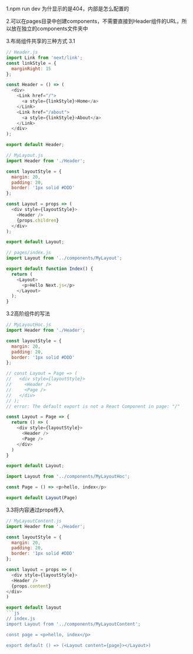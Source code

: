 1.npm run dev 为什显示的是404，内部是怎么配置的

2.可以在pages目录中创建components，不需要直接到Header组件的URL，所以放在独立的components文件夹中

3.布局组件共享的三种方式
3.1
```js
// Header.js
import Link from 'next/link';
const linkStyle = {
  marginRight: 15
};

const Header = () => (
  <div>
    <Link href="/">
      <a style={linkStyle}>Home</a>
    </Link>
    <Link href="/about">
      <a style={linkStyle}>About</a>
    </Link>
  </div>
);

export default Header;
```

```js
// MyLayout.js
import Header from './Header';

const layoutStyle = {
  margin: 20,
  padding: 20,
  border: '1px solid #DDD'
};

const Layout = props => (
  <div style={layoutStyle}>
    <Header />
    {props.children}
  </div>
);

export default Layout;
```

```js
// pages/index.js
import Layout from '../components/MyLayout';

export default function Index() {
  return (
    <Layout>
      <p>Hello Next.js</p>
    </Layout>
  );
}
```

3.2高阶组件的写法

```js
// MyLayoutHoc.js
import Header from './Header';

const layoutStyle = {
  margin: 20,
  padding: 20,
  border: '1px solid #DDD'
};

// const Layout = Page => (
//   <div style={layoutStyle}>
//     <Header />
//     <Page />
//   </div>
// );
// error: The default export is not a React Component in page: "/"

const Layout = Page => {
  return () => (
    <div style={layoutStyle}>
      <Header />
      <Page />
    </div>
  )
}

export default Layout;
```

```js
import Layout from '../components/MyLayoutHoc';

const Page = () => <p>hello, index</p>

export default Layout(Page)
```

3.3将内容通过props传入

```js
// MyLayoutContent.js
import Header from './Header';

const layoutStyle = {
  margin: 20,
  padding: 20,
  border: '1px solid #DDD'
};

const layout = props => (
  <div style={layoutStyle}>
  <Header />
  {props.content}
</div>
)

export default layout
```js
// index.js
import Layout from '../components/MyLayoutContent';

const page = <p>hello, index</p>

export default () => (<Layout content={page}></Layout>)
```

